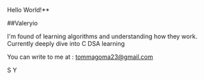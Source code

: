 Hello World!**

##Valeryio

I'm found of learning algorithms and understanding how they work.
Currently deeply dive into C DSA learning

You can write to me at : tommagoma23@gmail.com

S Y

<!---
Valeryio/Valeryio is a ✨ special ✨ repository because its `README.md` (this file) appears on your GitHub profile.
You can click the Preview link to take a look at your changes.
--->
